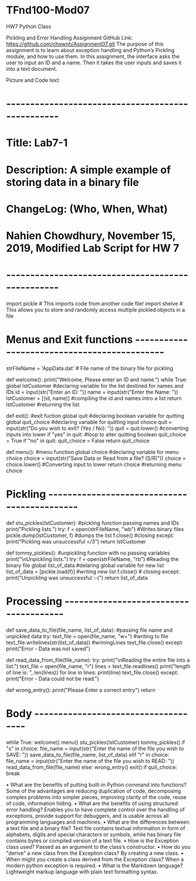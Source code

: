 # TFnd100-Mod07
HW7 Python Class

Pickling and Error Handling Assignment
GitHub Link: https://github.com/chownh/Assignment07.git
The purpose of this assignment is to learn about exception handling and Python’s Pickling module, and how to use them.
In this assignment, the interface asks the user to input an ID and a name. Then it takes the user inputs and saves it into a text document.
 
Picture and Code text: 
# ------------------------------------------------- #
# Title: Lab7-1
# Description: A simple example of storing data in a binary file
# ChangeLog: (Who, When, What)
# Nahien Chowdhury, November 15, 2019, Modified Lab Script for HW 7
# ------------------------------------------------- #
import pickle  # This imports code from another code file!
import shelve  # This allows you to store and randomly access multiple pickled objects in a file

# Menus and Exit functions -------------------------------------------- #
strFileName = 'AppData.dat' # File name of the binary file for pickling

def welcome():
    print("Welcome, Please enter an ID and name.")
    while True:
        global lstCustomer #declaring variable for the list destined for names and IDs
        id = input(str("Enter an ID: "))
        name = input(str("Enter the Name: "))
        lstCustomer = [(id, name)] #compiling the id and names intro a list
        return lstCustomer #returning the list

def exit(): #exit fuction
    global quit #declaring boolean variable for quitting
    global quit_choice #declaring variable for quitting input choice
    quit = input(str("Do you wish to exit? (Yes / No): "))
    quit = quit.lower() #converting inputs into lower
    if "yes" in quit:  #loop to alter quitting boolean
        quit_choice = True
    if "no" in quit:
        quit_choice = False
    return quit_choice


def menu(): #menu function
    global choice #declaring variable for menu choice
    choice = input(str("Save Data or Read from a file? (S/R)"))
    choice = choice.lower() #Converting input to lower
    return choice #returning menu choice

# Pickling -------------------------------------------- #

def stu_pickles(lstCustomer): #pickling function passing names and IDs
    print("Pickling lists.")
    try:
        f = open(strFileName, "wb") #Writes binary files
        pickle.dump(lstCustomer, f) #dumps the list
        f.close() #closing
    except:
        print("Pickling was unsuccessful </3")
    return lstCustomer

def tommy_pickles(): #unpickling function with no passing variables
    print("\nUnpickling lists.")
    try:
        f = open(strFileName, "rb")  #Reading the binary file
        global list_of_data #delaring global variable for new list
        list_of_data = [pickle.load(f)] #writing new list
        f.close() # closing
    except:
        print("Unpickling was unsuccessful :-(")
    return list_of_data

# Processing -------------------------------------- #
def save_data_to_file(file_name, list_of_data): #passing file name and unpickled data
   try:
        text_file = open(file_name, "w+") #writing to file
        text_file.writelines(str(list_of_data)) #wriningLines
        text_file.close()
   except:
       print("Error - Data was not saved")

def read_data_from_file(file_name):
    try:
        print("\nReading the entire file into a list.")
        text_file = open(file_name, "r")
        lines = text_file.readlines()
        print("length of line is: ", len(lines))
        for line in lines:
            print(line)
        text_file.close()
    except:
        print("Error - Data could not be read.")

def wrong_entry():
    print("Please Enter a correct entry")
    return

# Body ------------------------------------ #
while True:
    welcome()
    menu()
    stu_pickles(lstCustomer)
    tommy_pickles()
    if "s" in choice:
        file_name = input(str("Enter the name of the file you wish to SAVE: "))
        save_data_to_file(file_name, list_of_data)
    elif "r" in choice:
        file_name = input(str("Enter the name of the file you wish to READ: "))
        read_data_from_file(file_name)
    else:
        wrong_entry()
    exit()
    if quit_choice:
        break

• What are the benefits of putting built-in Python command into functions?
Some of the advantages are reducing duplication of code, decomposing complex problems into simpler pieces, improving clarity of the code, reuse of code, information hiding.
• What are the benefits of using structured error handling?
Enables you to have complete control over the handling of exceptions, provide support for debuggers, and is usable across all programming languages and machines.
• What are the differences between a text file and a binary file?
Text file contains textual information in form of alphabets, digits and special characters or symbols, while has binary file contains bytes or compiled version of a text file.
• How is the Exception class used?
Passed as an argument to the class’s constructor.
• How do you "derive" a new class from the Exception class?
By creating a new class. 
• When might you create a class derived from the Exception class?
When a modern python exception is required.
• What is the Markdown language?
Lightweight markup language with plain text formatting syntax.
